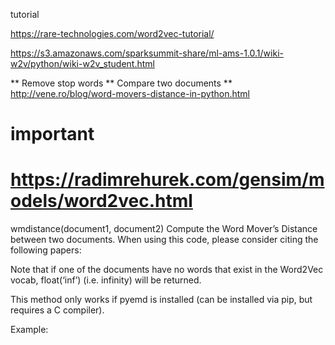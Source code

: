 tutorial

https://rare-technologies.com/word2vec-tutorial/

https://s3.amazonaws.com/sparksummit-share/ml-ams-1.0.1/wiki-w2v/python/wiki-w2v_student.html

** Remove stop words
** Compare two documents
** http://vene.ro/blog/word-movers-distance-in-python.html




# important
# https://radimrehurek.com/gensim/models/word2vec.html
wmdistance(document1, document2)
Compute the Word Mover’s Distance between two documents. When using this code, please consider citing the following papers:

Note that if one of the documents have no words that exist in the Word2Vec vocab, float(‘inf’) (i.e. infinity) will be returned.

This method only works if pyemd is installed (can be installed via pip, but requires a C compiler).

Example:


